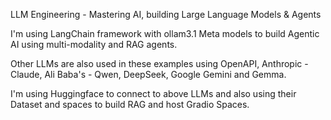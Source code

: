 LLM Engineering - Mastering AI, building Large Language Models & Agents

I'm using LangChain framework with ollam3.1 Meta models to build Agentic AI using multi-modality and RAG agents.

Other LLMs are also used in these examples using OpenAPI, Anthropic - Claude, Ali Baba's - Qwen, DeepSeek, Google Gemini and Gemma.

I'm using Huggingface to connect to above LLMs and also using their Dataset and spaces to build RAG and host Gradio Spaces.
